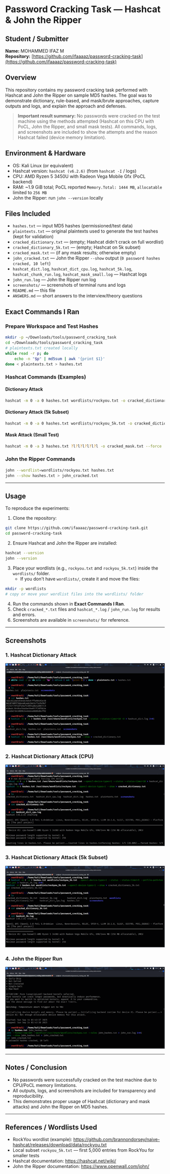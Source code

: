 # Password Cracking Task — Hashcat & John the Ripper

## Student / Submitter
**Name:** MOHAMMED IFAZ M  
**Repository:** [https://github.com/ifaaaaz/password-cracking-task](https://github.com/ifaaaaz/password-cracking-task)

## Overview
This repository contains my password cracking task performed with Hashcat and John the Ripper on sample MD5 hashes. The goal was to demonstrate dictionary, rule-based, and mask/brute approaches, capture outputs and logs, and explain the approach and defenses.

> **Important result summary:** No passwords were cracked on the test machine using the methods attempted (Hashcat on this CPU with PoCL, John the Ripper, and small mask tests). All commands, logs, and screenshots are included to show the attempts and the reason Hashcat failed (device memory limitation).

## Environment & Hardware
- OS: Kali Linux (or equivalent)  
- Hashcat version: `hashcat (v6.2.6)` (from `hashcat -I` / logs)  
- CPU: AMD Ryzen 5 3450U with Radeon Vega Mobile Gfx (PoCL backend)  
- RAM: ~1.9 GiB total; PoCL reported `Memory.Total: 1444 MB`, `allocatable` limited to `256 MB`  
- John the Ripper: run `john --version` locally

## Files Included
- `hashes.txt` — input MD5 hashes (permissioned/test data)  
- `plaintexts.txt` — original plaintexts used to generate the test hashes (kept for validation)  
- `cracked_dictionary.txt` — (empty; Hashcat didn't crack on full wordlist)  
- `cracked_dictionary_5k.txt` — (empty; Hashcat on 5k subset)  
- `cracked_mask.txt` — (if any mask results; otherwise empty)  
- `john_cracked.txt` — John the Ripper `--show` output (`0 password hashes cracked, 10 left`)  
- `hashcat_dict.log`, `hashcat_dict_cpu.log`, `hashcat_5k.log`, `hashcat_chunk_run.log`, `hashcat_mask_small.log` — Hashcat logs  
- `john_run.log` — John the Ripper run log  
- `screenshots/` — screenshots of terminal runs and logs  
- `README.md` — this file  
- `ANSWERS.md` — short answers to the interview/theory questions

## Exact Commands I Ran

### Prepare Workspace and Test Hashes
```bash
mkdir -p ~/Downloads/tools/password_cracking_task
cd ~/Downloads/tools/password_cracking_task
# plaintexts.txt created locally
while read -r p; do
    echo -n "$p" | md5sum | awk '{print $1}'
done < plaintexts.txt > hashes.txt
```

### Hashcat Commands (Examples)

#### Dictionary Attack
```bash
hashcat -m 0 -a 0 hashes.txt wordlists/rockyou.txt -o cracked_dictionary.txt --force
```

#### Dictionary Attack (5k Subset)
```bash
hashcat -m 0 -a 0 hashes.txt wordlists/rockyou_5k.txt -o cracked_dictionary_5k.txt --force
```

#### Mask Attack (Small Test)
```bash
hashcat -m 0 -a 3 hashes.txt ?l?l?l?l?l?l -o cracked_mask.txt --force
```

### John the Ripper Commands
```bash
john --wordlist=wordlists/rockyou.txt hashes.txt
john --show hashes.txt > john_cracked.txt
```

---

## Usage
To reproduce the experiments:

1. Clone the repository:
```bash
git clone https://github.com/ifaaaaz/password-cracking-task.git
cd password-cracking-task
```

2. Ensure Hashcat and John the Ripper are installed:
```bash
hashcat --version
john --version
```

3. Place your wordlists (e.g., `rockyou.txt` and `rockyou_5k.txt`) inside the `wordlists/` folder.  
   - If you don't have `wordlists/`, create it and move the files:
```bash
mkdir -p wordlists
# copy or move your wordlist files into the wordlists/ folder
```

4. Run the commands shown in **Exact Commands I Ran**.  
5. Check `cracked_*.txt` files and `hashcat_*.log` / `john_run.log` for results and errors.  
6. Screenshots are available in `screenshots/` for reference.

---

## Screenshots

### 1. Hashcat Dictionary Attack
![Hashcat Dictionary](screenshots/1_hashcat_dict.png)

### 2. Hashcat Dictionary Attack (CPU)
![Hashcat Dictionary CPU](screenshots/2_hashcat_dict_cpu.png)

### 3. Hashcat Dictionary Attack (5k Subset)
![Hashcat Dictionary 5k](screenshots/3_hashcat_dict_5k.png)

### 4. John the Ripper Run
![John the Ripper](screenshots/4_john_run.png)

---

## Notes / Conclusion
- No passwords were successfully cracked on the test machine due to CPU/PoCL memory limitations.  
- All outputs, logs, and screenshots are included for transparency and reproducibility.  
- This demonstrates proper usage of Hashcat (dictionary and mask attacks) and John the Ripper on MD5 hashes.

---

## References / Wordlists Used
- RockYou wordlist (example): https://github.com/brannondorsey/naive-hashcat/releases/download/data/rockyou.txt  
- Local subset `rockyou_5k.txt` — first 5,000 entries from RockYou for smaller tests  
- Hashcat documentation: https://hashcat.net/wiki/  
- John the Ripper documentation: https://www.openwall.com/john/
